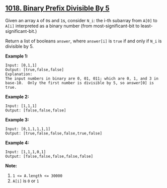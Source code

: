 ## [1018. Binary Prefix Divisible By 5](https://leetcode.com/problems/binary-prefix-divisible-by-5/)

Given an array `A` of `0`s and `1`s, consider `N_i`: the i-th subarray from `A[0]` to `A[i]` interpreted as a binary number (from most-significant-bit to least-significant-bit.)

Return a list of booleans `answer`, where `answer[i]` is `true` if and only if `N_i` is divisible by 5.

**Example 1:**

```$xslt
Input: [0,1,1]
Output: [true,false,false]
Explanation: 
The input numbers in binary are 0, 01, 011; which are 0, 1, and 3 in base-10.  Only the first number is divisible by 5, so answer[0] is true.
```

**Example 2:**

```$xslt
Input: [1,1,1]
Output: [false,false,false]
```

**Example 3:**

```$xslt
Input: [0,1,1,1,1,1]
Output: [true,false,false,false,true,false]
```

**Example 4:**

```$xslt
Input: [1,1,1,0,1]
Output: [false,false,false,false,false]
```
 

**Note:**

1. `1 <= A.length <= 30000`
2. `A[i]` is `0` or `1`